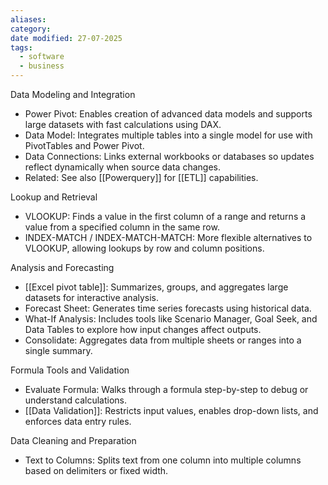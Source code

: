 ```yaml
---
aliases: 
category: 
date modified: 27-07-2025
tags:
  - software
  - business
---
```

Data Modeling and Integration
* Power Pivot: Enables creation of advanced data models and supports large datasets with fast calculations using DAX.
* Data Model: Integrates multiple tables into a single model for use with PivotTables and Power Pivot.
* Data Connections: Links external workbooks or databases so updates reflect dynamically when source data changes.
* Related: See also [[Powerquery]] for [[ETL]] capabilities.

Lookup and Retrieval
* VLOOKUP: Finds a value in the first column of a range and returns a value from a specified column in the same row.
* INDEX-MATCH / INDEX-MATCH-MATCH: More flexible alternatives to VLOOKUP, allowing lookups by row and column positions.

Analysis and Forecasting
* [[Excel pivot table]]: Summarizes, groups, and aggregates large datasets for interactive analysis.
* Forecast Sheet: Generates time series forecasts using historical data.
* What-If Analysis: Includes tools like Scenario Manager, Goal Seek, and Data Tables to explore how input changes affect outputs.
* Consolidate: Aggregates data from multiple sheets or ranges into a single summary.

Formula Tools and Validation
* Evaluate Formula: Walks through a formula step-by-step to debug or understand calculations.
* [[Data Validation]]: Restricts input values, enables drop-down lists, and enforces data entry rules.

Data Cleaning and Preparation
* Text to Columns: Splits text from one column into multiple columns based on delimiters or fixed width.
